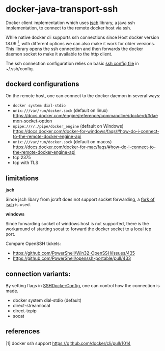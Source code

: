 # docker-java-transport-ssh

Docker client implementation which uses [jsch](http://www.jcraft.com/jsch/) library, a java ssh implementation, to connect to the remote 
docker host via ssh.

While native docker cli supports ssh connections since Host docker version 18.09 [<sup>1</sup>](#1), with different options we can also make 
it work for older versions. This library opens the ssh connection and then forwards the docker daemon socket to make it available to the http client.

The ssh connection configuration relies on basic [ssh config file](https://www.ssh.com/ssh/config/) in ~/.ssh/config.

## dockerd configurations

On the remote host, one can connect to the docker daemon in several ways:

* `docker system dial-stdio`
* `unix:///var/run/docker.sock` (default on linux) https://docs.docker.com/engine/reference/commandline/dockerd/#daemon-socket-option
* `npipe:////./pipe/docker_engine` (default on Windows) https://docs.docker.com/docker-for-windows/faqs/#how-do-i-connect-to-the-remote-docker-engine-api
* `unix:///var/run/docker.sock` (default on macos) https://docs.docker.com/docker-for-mac/faqs/#how-do-i-connect-to-the-remote-docker-engine-api
* tcp 2375
* tcp with TLS 

## limitations

__jsch__

Since jsch libary from jcraft does not support socket forwarding, a [fork of jsch](https://github.com/mwiede/jsch) is used. 

__windows__
 
Since forwarding socket of windows host is not supported, there is the workaround of starting socat to forward the docker socket to a local tcp port.
 
Compare OpenSSH tickets:      
 * https://github.com/PowerShell/Win32-OpenSSH/issues/435
 * https://github.com/PowerShell/openssh-portable/pull/433

## connection variants:

By setting flags in [SSHDockerConfig](src\main\java\com\github\dockerjava\jsch\SSHDockerConfig.java), one can control how the connection is made.

* docker system dial-stdio (default)
* direct-streamlocal
* direct-tcpip
* socat

## references

<a class="anchor" id="1">[1]</a> docker ssh support https://github.com/docker/cli/pull/1014
